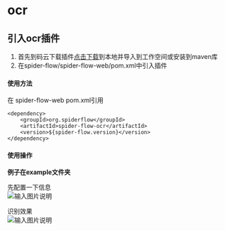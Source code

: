 # ocr

## 引入ocr插件
1. 首先到码云下载插件[点击下载](https://gitee.com/jmxd/spider-flow-ocr)到本地并导入到工作空间或安装到maven库
2. 在spider-flow/spider-flow-web/pom.xml中引入插件

#### 使用方法
在 spider-flow-web pom.xml引用  

```
<dependency>
 	<groupId>org.spiderflow</groupId>
 	<artifactId>spider-flow-ocr</artifactId>
 	<version>${spider-flow.version}</version>
</dependency>
```


#### 使用操作
 **例子在example文件夹**   

先配置一下信息  
![输入图片说明](https://images.gitee.com/uploads/images/2019/1216/095925_6eef6ca0_1253940.png "settings.png")

识别效果  
![输入图片说明](https://images.gitee.com/uploads/images/2019/1216/095944_31269262_1253940.png "ocr_test.png")
